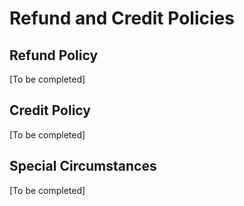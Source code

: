 # Refund and Credit Policies

## Refund Policy
[To be completed]

## Credit Policy
[To be completed]

## Special Circumstances
[To be completed]
